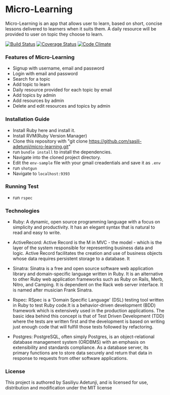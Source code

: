 # Micro-Learning
Micro-Learning is an app that allows user to learn, based on short, concise lessons delivered to learners when it suits them. A daily resource will be provided to user on topic they choose to learn. 

[![Build Status](https://travis-ci.org/sasili-adetunji/micro-learning.svg?branch=develop)](https://travis-ci.org/sasili-adetunji/micro-learning)
[![Coverage Status](https://coveralls.io/repos/github/sasili-adetunji/micro-learning/badge.svg?branch=develop)](https://coveralls.io/github/sasili-adetunji/micro-learning?branch=develop)
[![Code Climate](https://codeclimate.com/github/codeclimate/codeclimate/badges/gpa.svg)](https://codeclimate.com/github/sasili-adetunji/micro-learning)

### Features of Micro-Learning
- Signup with username, email and password
- Login with email and password
- Search for a topic
- Add topic to learn
- Daily resource provided for each topic by email
- Add topics by admin
- Add resources by admin
- Delete and edit resources and topics by admin

### Installation Guide
- Install Ruby here and install it.
- Install RVM(Ruby Version Manager)
- Clone this repository with "git clone https://github.com/sasili-adetunji/micro-learning.git"
- run `bundle install` to install the dependencies.
- Navigate into the cloned project directory.
- Edit the `env-sample` file with your gmail creadentials and save it as `.env`
- run `shotgun`
- Navigate to `localhost:9393`


### Running Test
- run `rspec`

### Technologies
- Ruby: A dynamic, open source programming language with a focus on simplicity and productivity. It has an elegant syntax that is natural to read and easy to write.

- ActiveRecord: Active Record is the M in MVC - the model - which is the layer of the system responsible for representing business data and logic. Active Record facilitates the creation and use of business objects whose data requires persistent storage to a database. It

- Sinatra: Sinatra is a free and open source software web application library and domain-specific language written in Ruby. It is an alternative to other Ruby web application frameworks such as Ruby on Rails, Merb, Nitro, and Camping. It is dependent on the Rack web server interface. It is named after musician Frank Sinatra.

- Rspec: RSpec is a 'Domain Specific Language' (DSL) testing tool written in Ruby to test Ruby code.It is a behavior-driven development (BDD) framework which is extensively used in the production applications. The basic idea behind this concept is that of Test Driven Development (TDD) where the tests are written first and the development is based on writing just enough code that will fulfill those tests followed by refactoring.

- Postgres: PostgreSQL, often simply Postgres, is an object-relational database management system (ORDBMS) with an emphasis on extensibility and standards compliance. As a database server, its primary functions are to store data securely and return that data in response to requests from other software applications.

### License
This project is authored by Sasiliyu Adetunji, and is licensed for use, distribution and modification under the MIT license